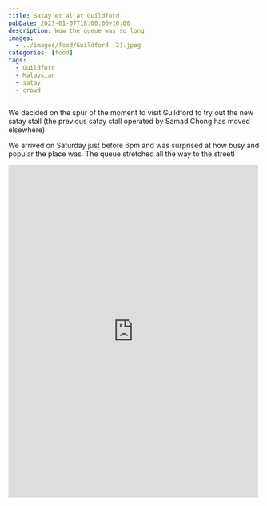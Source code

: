 ```yaml
---
title: Satay et al at Guildford
pubDate: 2023-01-07T18:00:00+10:00
description: Wow the queue was so long
images:
  - ../images/food/Guildford (2).jpeg
categories: [food]
tags:
  - Guildford
  - Malaysian
  - satay
  - crowd
---
```


We decided on the spur of the moment to visit Guildford to try out the new
satay stall (the previous satay stall operated by Samad Chong has moved elsewhere).

We arrived on Saturday just before 6pm and was surprised at how busy and popular
the place was. The queue stretched all the way to the street!

<iframe src="https://www.facebook.com/plugins/post.php?href=https%3A%2F%2Fwww.facebook.com%2Fchris1.tham%2Fposts%2Fpfbid0339URn9WenoUJZ5Eug2kt7odmMFQDkP7eSgipbm313JWgE77BoVKg4D6EHyHMzqbol&show_text=true&width=500" width="500" height="665" style="border:none;overflow:hidden" scrolling="no" frameborder="0" allowfullscreen="true" allow="autoplay; clipboard-write; encrypted-media; picture-in-picture; web-share"></iframe>
